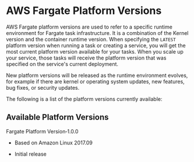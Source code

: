 # AWS Fargate Platform Versions<a name="platform_versions"></a>

AWS Fargate platform versions are used to refer to a specific runtime environment for Fargate task infrastructure\. It is a combination of the Kernel version and the container runtime version\. When specifying the `LATEST` platform version when running a task or creating a service, you will get the most current platform version available for your tasks\. When you scale up your service, those tasks will receive the platform version that was specified on the service's current deployment\.

New platform versions will be released as the runtime environment evolves, for example if there are kernel or operating system updates, new features, bug fixes, or security updates\.

The following is a list of the platform versions currently available:

## Available Platform Versions<a name="available_pv"></a>

Fargate Platform Version‐1\.0\.0  

+ Based on Amazon Linux 2017\.09

+ Initial release